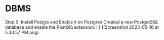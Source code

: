 # DBMS
Step 0: Install Postgis and Enable it on Postgres
Created a new PostgreSQL database and enable the PostGIS extension:
! [ ](Screenshot 2023-05-10 at 5.33.57 PM.png)

